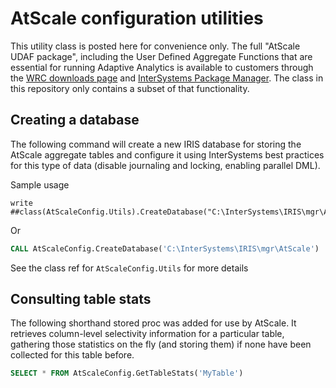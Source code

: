 # AtScale configuration utilities

This utility class is posted here for convenience only. The full "AtScale UDAF package", including the User Defined Aggregate Functions that are essential for running Adaptive Analytics is available to customers through the [WRC downloads page](https://wrc.intersystems.com/wrc/coDistGen.csp) and [InterSystems Package Manager](https://pm.intersystems.com/). The class in this repository only contains a subset of that functionality.


## Creating a database

The following command will create a new IRIS database for storing the AtScale aggregate tables and configure it using InterSystems best practices for this type of data (disable journaling and locking, enabling parallel DML).

Sample usage

```ObjectScript
write ##class(AtScaleConfig.Utils).CreateDatabase("C:\InterSystems\IRIS\mgr\AtScale\")
```

Or

```SQL
CALL AtScaleConfig.CreateDatabase('C:\InterSystems\IRIS\mgr\AtScale')
```

See the class ref for `AtScaleConfig.Utils` for more details

## Consulting table stats

The following shorthand stored proc was added for use by AtScale. It retrieves column-level selectivity information for a particular table, gathering those statistics on the fly (and storing them) if none have been collected for this table before.

```SQL
SELECT * FROM AtScaleConfig.GetTableStats('MyTable')
```
